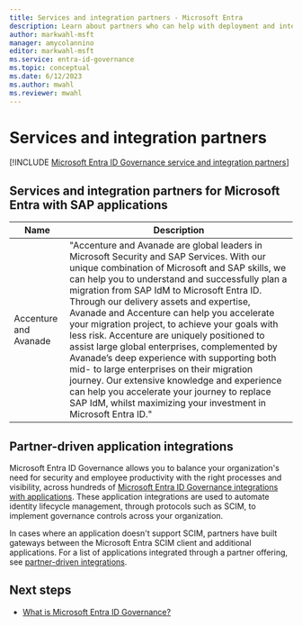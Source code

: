 ```yaml
---
title: Services and integration partners - Microsoft Entra
description: Learn about partners who can help with deployment and integration of identity governance scenarios.
author: markwahl-msft
manager: amycolannino
editor: markwahl-msft
ms.service: entra-id-governance
ms.topic: conceptual
ms.date: 6/12/2023
ms.author: mwahl
ms.reviewer: mwahl
---
```


# Services and integration partners

[!INCLUDE [Microsoft Entra ID Governance service and integration partners](../includes/services-and-integration-partners-governance.md)]

## Services and integration partners for Microsoft Entra with SAP applications

| Name | Description |
| ------- | --------------------- |
| Accenture and Avanade | "Accenture and Avanade are global leaders in Microsoft Security and SAP Services. With our unique combination of Microsoft and SAP skills, we can help you to understand and successfully plan a migration from SAP IdM to Microsoft Entra ID. Through our delivery assets and expertise, Avanade and Accenture can help you accelerate your migration project, to achieve your goals with less risk. Accenture are uniquely positioned to assist large global enterprises, complemented by Avanade’s deep experience with supporting both mid- to large enterprises on their migration journey. Our extensive knowledge and experience can help you accelerate your journey to replace SAP IdM, whilst maximizing your investment in Microsoft Entra ID."|


## Partner-driven application integrations

Microsoft Entra ID Governance allows you to balance your organization's need for security and employee productivity with the right processes and visibility, across hundreds of [Microsoft Entra ID Governance integrations with applications](apps.md). These application integrations are used to automate identity lifecycle management, through protocols such as SCIM, to implement governance controls across your organization.

In cases where an application doesn't support SCIM, partners have built gateways between the Microsoft Entra SCIM client and additional applications. For a list of applications integrated through a partner offering, see [partner-driven integrations](~/identity/app-provisioning/partner-driven-integrations.md).


## Next steps

- [What is Microsoft Entra ID Governance?](identity-governance-overview.md)
